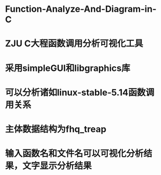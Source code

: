 # Function-Analyze-And-Diagram-in-C
# ZJU C大程函数调用分析可视化工具
# 采用simpleGUI和libgraphics库
# 可以分析诸如linux-stable-5.14函数调用关系
# 主体数据结构为fhq_treap
# 输入函数名和文件名可以可视化分析结果，文字显示分析结果
